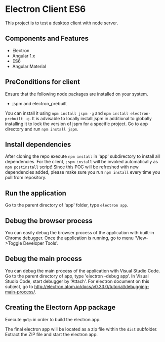 # Electron Client ES6

This project is to test a desktop client with node server.

## Components and Features

 * Electron
 * Angular 1.x 
 * ES6
 * Angular Material

## PreConditions for client

Ensure that the following node packages are installed on your system.

 * jspm and electron_prebuilt

You can install it using `npm install jspm -g` and `npm install electron-prebuilt -g`. 
It is advisable to locally install jspm in additional to globally installing it to lock the version of jspm for a specific project. 
Go to app directory and run `npm install jspm`.

## Install dependencies

After cloning the repo execute `npm install` in 'app' subdirectory to install all dependencies. For the client, `jspm install` will be invoked automatically as `npm postinstall` script!
Since this POC will be refreshed with new dependencies added, please make sure you run `npm install` every time you pull from repository.

## Run the application

Go to the parent directory of 'app' folder, type `electron app`.


## Debug the browser process 

You can easily debug the browser process of the application with built-in Chrome debugger. Once the application is running, go to menu 'View->Toggle Developer Tools'.

## Debug the main process

You can debug the main process of the application with Visual Studio Code. Go to the parent directory of app, type 'electron -debug app'.  In Visual Studio Code, start debugger by 'Attach'. For electron document on this subject, go to http://electron.atom.io/docs/v0.33.0/tutorial/debugging-main-process/.

## Creating the Electorn App package

Execute `gulp` in order to build the electron app.

The final electron app will be located as a zip file within the `dist` subfolder. Extract the ZIP file and start the electron app.

